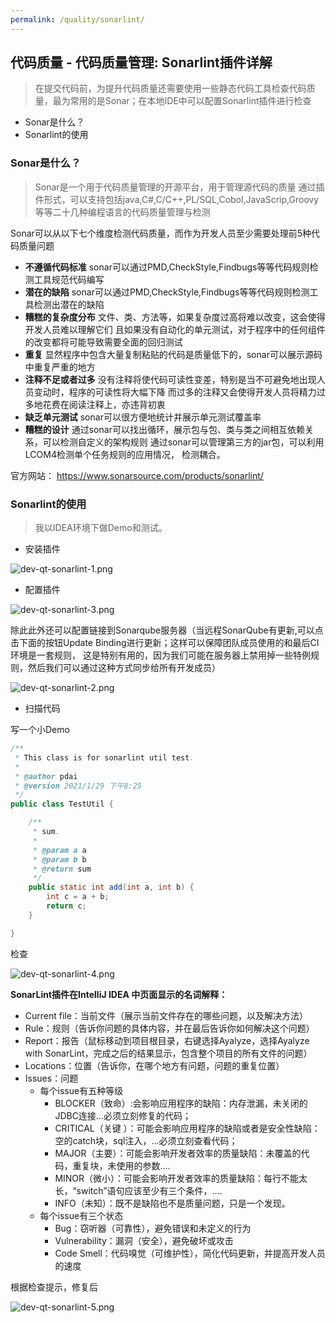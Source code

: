 ```yaml
---
permalink: /quality/sonarlint/
---
```


## 代码质量 - 代码质量管理: Sonarlint插件详解

> 在提交代码前，为提升代码质量还需要使用一些静态代码工具检查代码质量，最为常用的是Sonar；在本地IDE中可以配置Sonarlint插件进行检查

* Sonar是什么？
* Sonarlint的使用

### Sonar是什么？

> Sonar是一个用于代码质量管理的开源平台，用于管理源代码的质量 通过插件形式，可以支持包括java,C#,C/C++,PL/SQL,Cobol,JavaScrip,Groovy等等二十几种编程语言的代码质量管理与检测

Sonar可以从以下七个维度检测代码质量，而作为开发人员至少需要处理前5种代码质量问题

* **不遵循代码标准** sonar可以通过PMD,CheckStyle,Findbugs等等代码规则检测工具规范代码编写
* **潜在的缺陷** sonar可以通过PMD,CheckStyle,Findbugs等等代码规则检测工具检测出潜在的缺陷
* **糟糕的复杂度分布** 文件、类、方法等，如果复杂度过高将难以改变，这会使得开发人员难以理解它们 且如果没有自动化的单元测试，对于程序中的任何组件的改变都将可能导致需要全面的回归测试
* **重复** 显然程序中包含大量复制粘贴的代码是质量低下的，sonar可以展示源码中重复严重的地方
* **注释不足或者过多** 没有注释将使代码可读性变差，特别是当不可避免地出现人员变动时，程序的可读性将大幅下降 而过多的注释又会使得开发人员将精力过多地花费在阅读注释上，亦违背初衷
* **缺乏单元测试** sonar可以很方便地统计并展示单元测试覆盖率
* **糟糕的设计**  通过sonar可以找出循环，展示包与包、类与类之间相互依赖关系，可以检测自定义的架构规则 通过sonar可以管理第三方的jar包，可以利用LCOM4检测单个任务规则的应用情况， 检测耦合。

官方网站： https://www.sonarsource.com/products/sonarlint/

### Sonarlint的使用

> 我以IDEA环境下做Demo和测试。

* 安装插件

![dev-qt-sonarlint-1.png](/knowledge/assets/images/quality/dev-qt-sonarlint-1.png)

* 配置插件

![dev-qt-sonarlint-3.png](/knowledge/assets/images/quality/dev-qt-sonarlint-3.png)

除此此外还可以配置链接到Sonarqube服务器（当远程SonarQube有更新,可以点击下面的按钮Update Binding进行更新；这样可以保障团队成员使用的和最后CI环境是一套规则， 这是特别有用的，因为我们可能在服务器上禁用掉一些特例规则，然后我们可以通过这种方式同步给所有开发成员）

![dev-qt-sonarlint-2.png](/knowledge/assets/images/quality/dev-qt-sonarlint-2.png)

* 扫描代码

写一个小Demo

```java
/**
 * This class is for sonarlint util test.
 *
 * @author pdai
 * @version 2021/1/29 下午8:25
 */
public class TestUtil {

    /**
     * sum.
     *
     * @param a a
     * @param b b
     * @return sum
     */
    public static int add(int a, int b) {
        int c = a + b;
        return c;
    }

}
```

检查

![dev-qt-sonarlint-4.png](/knowledge/assets/images/quality/dev-qt-sonarlint-4.png)

**SonarLint插件在IntelliJ IDEA 中页面显示的名词解释：**

* Current file：当前文件（展示当前文件存在的哪些问题，以及解决方法）
* Rule：规则（告诉你问题的具体内容，并在最后告诉你如何解决这个问题）
* Report：报告（鼠标移动到项目根目录，右键选择Ayalyze，选择Ayalyze with SonarLint，完成之后的结果显示，包含整个项目的所有文件的问题）
* Locations：位置（告诉你，在哪个地方有问题，问题的重复位置）
* Issues：问题
    * 每个issue有五种等级
        * BLOCKER（致命）:会影响应用程序的缺陷：内存泄漏，未关闭的JDBC连接…必须立刻修复的代码；
        * CRITICAL（关键 ）：可能会影响应用程序的缺陷或者是安全性缺陷：空的catch块，sql注入，…必须立刻查看代码；
        * MAJOR（主要）：可能会影响开发者效率的质量缺陷：未覆盖的代码，重复块，未使用的参数….
        * MINOR（微小）：可能会影响开发者效率的质量缺陷：每行不能太长，“switch”语句应该至少有三个条件，….
        * INFO（未知）：既不是缺陷也不是质量问题，只是一个发现。
    * 每个issue有三个状态
        * Bug：窃听器（可靠性），避免错误和未定义的行为
        * Vulnerability：漏洞（安全），避免破坏或攻击
        * Code Smell：代码嗅觉（可维护性），简化代码更新，并提高开发人员的速度

根据检查提示，修复后

![dev-qt-sonarlint-5.png](/knowledge/assets/images/quality/dev-qt-sonarlint-5.png)


